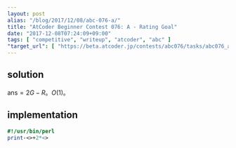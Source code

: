 ```yaml
---
layout: post
alias: "/blog/2017/12/08/abc-076-a/"
title: "AtCoder Beginner Contest 076: A - Rating Goal"
date: "2017-12-08T07:24:09+09:00"
tags: [ "competitive", "writeup", "atcoder", "abc" ]
"target_url": [ "https://beta.atcoder.jp/contests/abc076/tasks/abc076_a" ]
---
```


## solution

$\mathrm{ans} = 2G - R$。$O(1)$。

## implementation

``` perl
#!/usr/bin/perl
print-<>+2*<>
```
